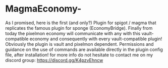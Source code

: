 # MagmaEconomy-
As I promised, here is the first (and only?) Plugin for spigot / magma that replicates the famous plugin for sponge (EconomyBridge).   Finally from today the pixelmon economy will communicate with any with this vault-compatible economy and consequently with every vault-compatible plugin! Obviously the plugin is vault and pixelmon dependent. Permissions and guidance on the use of commands are available directly in the plugin config file, after installation! for more info do not hesitate to contact me on my discord group:  https://discord.gg/K4pzvEhncw
